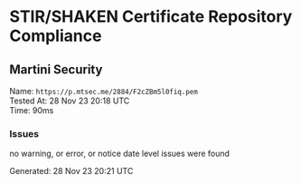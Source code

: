 # STIR/SHAKEN Certificate Repository Compliance

## Martini Security

Name: `https://p.mtsec.me/2884/F2cZBm5l0fiq.pem`\
Tested At: 28 Nov 23 20:18 UTC\
Time: 90ms

### Issues

no warning, or error, or notice date level issues were found

Generated: 28 Nov 23 20:21 UTC
